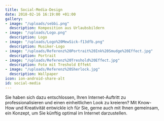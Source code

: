 ```yaml
---
title: Social-Media-Design
date: 2018-02-16 16:19:00 +01:00
gallery:
- image: "/uploads/sebbi.png"
  description: Komposition aus Urlaubsbildern
- image: "/uploads/Logo.png"
  description: Logo
- image: "/uploads/Logo%20MewSick-f13dfb.png"
  description: Musiker-Logo
- image: "/uploads/Referenz%20Portrait%20Ink%20Smudge%20Effect.jpg"
  description: Portrait
- image: "/uploads/Referenz%20Treshold%20Effect.jpg"
  description: Foto mit Treshold Effekt
- image: "/uploads/Referenz%20Sherlock.jpg"
  description: Wallpaper
icon: ion-android-share-alt
id: social-media
---
```


Sie haben sich dazu entschlossen, Ihren Internet-Auftritt zu professionalisieren und einen einheitlichen Look zu kreieren? Mit Know-How und Kreativität entwickle ich für Sie, gerne auch mit Ihnen gemeinsam, ein Konzept, um Sie künftig optimal im Internet darzustellen.
